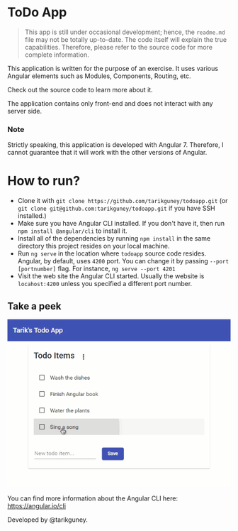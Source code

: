# ToDo App

> This app is still under occasional development; hence, the `readme.md` file may not be totally up-to-date. The code itself will explain the true capabilities. Therefore, please refer to the source code for more complete information.

This application is written for the purpose of an exercise. It uses various Angular elements such as Modules, Components, Routing, etc. 

Check out the source code to learn more about it.

The application contains only front-end and does not interact with any server side. 

### Note
Strictly speaking, this application is developed with Angular 7. Therefore, I cannot guarantee that it will work with the other versions of Angular. 

# How to run?

- Clone it with `git clone https://github.com/tarikguney/todoapp.git` (or `git clone git@github.com:tarikguney/todoapp.git` if you have SSH installed.)
- Make sure you have Angular CLI installed. If you don't have it, then run `npm install @angular/cli` to install it.
- Install all of the dependencies by running `npm install` in the same directory this project resides on your local machine.
- Run `ng serve` in the location where `todoapp` source code resides. Angular, by default, uses `4200` port. You can change it by passing `--port [portnumber]` flag. For instance, `ng serve --port 4201`
- Visit the web site the Angular CLI started. Usually the website is `locahost:4200` unless you specified a different port number.

## Take a peek

![screenshot](./screenshot.gif)

You can find more information about the Angular CLI here: https://angular.io/cli

Developed by @tarikguney.
